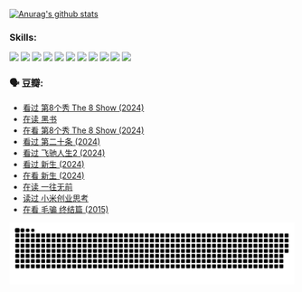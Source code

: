 
[![Anurag's github stats](https://github-readme-stats.vercel.app/api?username=w940853815)](https://github.com/anuraghazra/github-readme-stats)

### Skills:

<code><img height="32" src="https://cdn.jsdelivr.net/npm/simple-icons@v5/icons/python.svg"></code>
<code><img height="32" src="https://cdn.jsdelivr.net/npm/simple-icons@v5/icons/javascript.svg"></code>
<code><img height="32" src="https://cdn.jsdelivr.net/npm/simple-icons@v5/icons/django.svg"></code>
<code><img height="32" src="https://cdn.jsdelivr.net/npm/simple-icons@v5/icons/flask.svg"></code>
<code><img height="32" src="https://cdn.jsdelivr.net/npm/simple-icons@v5/icons/vuetify.svg"></code>
<code><img height="32" src="https://cdn.jsdelivr.net/npm/simple-icons@v5/icons/git.svg"></code>
<code><img height="32" src="https://cdn.jsdelivr.net/npm/simple-icons@v5/icons/docker.svg"></code>
<code><img height="32" src="https://cdn.jsdelivr.net/npm/simple-icons@v5/icons/postgresql.svg"></code>
<code><img height="32" src="https://cdn.jsdelivr.net/npm/simple-icons@v5/icons/elasticsearch.svg"></code>
<code><img height="32" src="https://cdn.jsdelivr.net/npm/simple-icons@v5/icons/macos.svg"></code>
<code><img height="32" src="https://cdn.jsdelivr.net/npm/simple-icons@v5/icons/linux.svg"></code>

### 🗣 豆瓣:

<!-- DOUBAN-ACTIVITIES:START -->
- [看过 第8个秀 The 8 Show‎ (2024)](https://www.douban.com/people/136069238/status/4622960077/?_i=17568361)
- [在读 黑书](https://www.douban.com/people/136069238/status/4621189759/?_i=17568361)
- [在看 第8个秀 The 8 Show‎ (2024)](https://www.douban.com/people/136069238/status/4619801154/?_i=17568361)
- [看过 第二十条‎ (2024)](https://www.douban.com/people/136069238/status/4618624208/?_i=17568361)
- [看过 飞驰人生2‎ (2024)](https://www.douban.com/people/136069238/status/4616048805/?_i=17568361)
- [看过 新生‎ (2024)](https://www.douban.com/people/136069238/status/4612373431/?_i=17568361)
- [在看 新生‎ (2024)](https://www.douban.com/people/136069238/status/4607441062/?_i=17568361)
- [在读 一往无前](https://www.douban.com/people/136069238/status/4590507310/?_i=17568361)
- [读过 小米创业思考](https://www.douban.com/people/136069238/status/4590506983/?_i=17568361)
- [在看 毛骗 终结篇‎ (2015)](https://www.douban.com/people/136069238/status/4581971924/?_i=17568361)
<!-- DOUBAN-ACTIVITIES:END -->


![Snake animation](https://raw.githubusercontent.com/w940853815/w940853815/output/github-contribution-grid-snake.svg)

<!--
**w940853815/w940853815** is a ✨ _special_ ✨ repository because its `README.md` (this file) appears on your GitHub profile.

Here are some ideas to get you started:

- 🔭 I’m currently working on ...
- 🌱 I’m currently learning ...
- 👯 I’m looking to collaborate on ...
- 🤔 I’m looking for help with ...
- 💬 Ask me about ...
- 📫 How to reach me: ...
- 😄 Pronouns: ...
- ⚡ Fun fact: ...
-->
